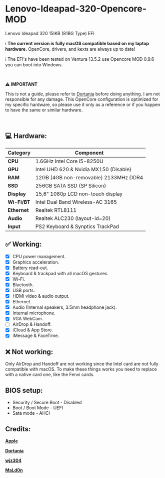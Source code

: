 # Lenovo-Ideapad-320-Opencore-MOD
Lenovo Ideapad 320 15IKB (81BG Type) EFI

:information_source: **The current version is fully macOS compatible based on my laptop hardware.**
OpenCore, drivers, and kexts are always up to date!

:information_source: The EFI's have been tested on Ventura 13.5.2 use Opencore MOD 0.9.6 you can boot into Windows.

<br/>

:warning: **IMPORTANT**

This is not a guide, please refer to [Dortania](https://dortania.github.io/getting-started) before doing anything. I am not responsible for any damage. This OpenCore configuration is optimized for my specific hardware, so please use it only as a reference or if you happen to have the same or similar hardware.

<br/>
    
## :computer: Hardware:

| **Category** | **Component**                         |
| ------------ | ------------------------------------- |
| **CPU**      | 1.6GHz Intel Core i5-8250U            |
| **GPU**      | Intel UHD 620 & Nvidia MX150 (Disable)|
| **RAM**      | 12GB (4GB non-removable) 2133MHz DDR4 |
| **SSD**      | 256GB SATA SSD (SP Silicon)      |
| **Display**  | 15,6" 1080p LCD non-touch display     |
| **Wi-Fi/BT** | Intel Dual Band Wireless-AC 3165      |
| **Ethernet** | Realtek RTL8111                       |
| **Audio**    | Realtek ALC230 (layout-id=20)         |
| **Input**    | PS2 Keyboard & Synptics TrackPad      |

## :white_check_mark: Working:

- [x] CPU power management.
- [x] Graphics acceleration.
- [x] Battery read-out.
- [x] Keyboard & trackpad with all macOS gestures.
- [x] Wi-Fi.
- [x] Bluetooth.
- [x] USB ports.
- [x] HDMI video & audio output.
- [x] Ethernet.
- [x] Audio (Internal speakers, 3.5mm headphone jack).
- [x] Internal microphone.
- [x] VGA WebCam.
- [ ] AirDrop & Handoff.
- [x] iCloud & App Store.
- [x] iMessage & FaceTime.

## :x: Not working:

Only AirDrop and Handoff are not working since the Intel card are not fully compatible with macOS. To make these things works you need to replace with a native card one, like the Fenvi cards.

## BIOS setup:
- Security / Secure Boot - Disabled
- Boot / Boot Mode - UEFI
- Sata mode - AHCI

## Credits:

[**Apple**](http://apple.com/)

[**Dortania**](https://dortania.github.io/getting-started/)

[**wjz304**](https://github.com/mtahanian)

[**MaLd0n**](https://www.olarila.com/)
